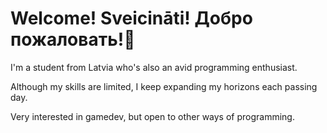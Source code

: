 # Welcome! Sveicināti! Добро пожаловать!🌸

I'm a student from Latvia who's also an avid programming enthusiast.

Although my skills are limited, I keep expanding my horizons each passing day.

Very interested in gamedev, but open to other ways of programming.
